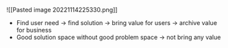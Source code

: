 ![[Pasted image 20221114225330.png]]
- Find user need -> find solution -> bring value for users -> archive value for business
- Good solution space without good problem space -> not bring any value